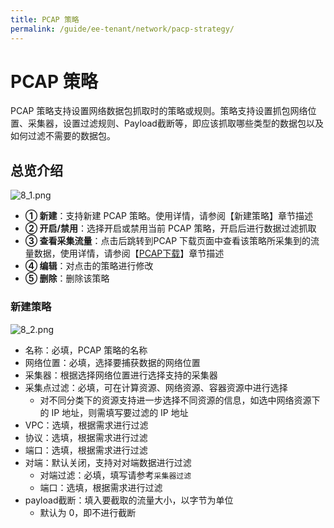```yaml
---
title: PCAP 策略
permalink: /guide/ee-tenant/network/pacp-strategy/
---
```


# PCAP 策略

PCAP 策略支持设置网络数据包抓取时的策略或规则。策略支持设置抓包网络位置、采集器，设置过滤规则、Payload截断等，即应该抓取哪些类型的数据包以及如何过滤不需要的数据包。

## 总览介绍

![8_1.png](https://yunshan-guangzhou.oss-cn-beijing.aliyuncs.com/pub/pic/20230920650ac6b204ac3.png)

- **① 新建**：支持新建 PCAP 策略。使用详情，请参阅【新建策略】章节描述
- **② 开启/禁用**：选择开启或禁用当前 PCAP 策略，开启后进行数据过滤抓取
- **③ 查看采集流量**：点击后跳转到PCAP 下载页面中查看该策略所采集到的流量数据，使用详情，请参阅【[PCAP下载](./pcap-download/)】章节描述
- **④ 编辑**：对点击的策略进行修改
- **⑤ 删除**：删除该策略

### 新建策略

![8_2.png](https://yunshan-guangzhou.oss-cn-beijing.aliyuncs.com/pub/pic/20230920650ac6b31a676.png)

- 名称：必填，PCAP 策略的名称
- 网络位置：必填，选择要捕获数据的网络位置
- 采集器：根据选择网络位置进行选择支持的采集器
- 采集点过滤：必填，可在计算资源、网络资源、容器资源中进行选择
  - 对不同分类下的资源支持进一步选择不同资源的信息，如选中网络资源下的 IP 地址，则需填写要过滤的 IP 地址
- VPC：选填，根据需求进行过滤
- 协议：选填，根据需求进行过滤
- 端口：选填，根据需求进行过滤
- 对端：默认关闭，支持对对端数据进行过滤
  - 对端过滤：必填，填写请参考`采集器过滤`
  - 端口：选填，根据需求进行过滤
- payload截断：填入要截取的流量大小，以字节为单位
  - 默认为 0，即不进行截断
